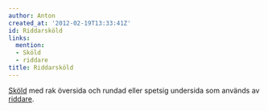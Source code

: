 ```yaml
---
author: Anton
created_at: '2012-02-19T13:33:41Z'
id: Riddarsköld
links:
  mention:
  - Sköld
  - riddare
title: Riddarsköld
---
```


[Sköld] med rak översida och rundad eller spetsig undersida som används av [riddare].

  [Sköld]: Sköld
  [riddare]: riddare
